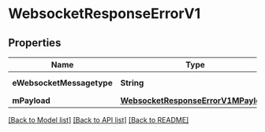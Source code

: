 # WebsocketResponseErrorV1

## Properties
Name | Type | Description | Notes
------------ | ------------- | ------------- | -------------
**eWebsocketMessagetype** | **String** | The Type of message | 
**mPayload** | [**WebsocketResponseErrorV1MPayload**](WebsocketResponseErrorV1MPayload.md) |  | 

[[Back to Model list]](../README.md#documentation-for-models) [[Back to API list]](../README.md#documentation-for-api-endpoints) [[Back to README]](../README.md)


